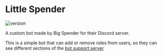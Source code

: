 # Little Spender

![version](https://img.shields.io/badge/version-v0.2.0-blue)

A custom bot made by Big Spender for their Discord server.

This is a simple bot that can add or remove roles from users, so they can see different sections of the [bot support server](https://discord.gg/x7CyFRA5s6)
